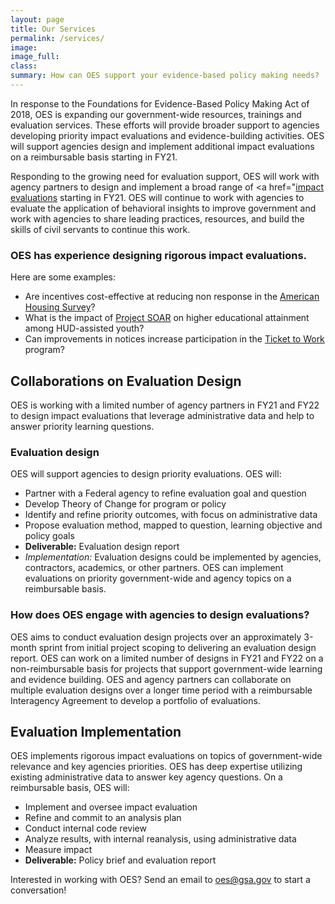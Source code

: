 ```yaml
---
layout: page
title: Our Services
permalink: /services/
image:
image_full: 
class:
summary: How can OES support your evidence-based policy making needs?
---
```


In response to the Foundations for Evidence-Based Policy Making Act of 2018, OES is expanding our government-wide resources, trainings and evaluation services. These efforts will provide broader support  to agencies developing priority impact evaluations and evidence-building activities. OES will support agencies design and implement additional impact evaluations on a reimbursable basis starting in FY21.

Responding to the growing need for evaluation support, OES will work with agency partners to design and implement a broad range of <a href="<a href="{{site.baseurl}}/terminology-detail/#impact-evaluations">impact evaluations</a> starting in FY21. OES will continue to work with agencies to evaluate the application of behavioral insights to improve government and work with agencies to share leading practices, resources, and build the skills of civil servants to continue this work.

### OES has experience designing rigorous impact evaluations.
Here are some examples:
- Are incentives cost-effective at reducing non response in the <a href="https://oes.gsa.gov/projects/1901-ahs-incentives-nrb/">American Housing Survey</a>? 
- What is the impact of <a href="https://oes.gsa.gov/projects/soar/">Project SOAR</a> on higher educational attainment among HUD-assisted youth? 
- Can improvements in notices increase participation in the <a href="https://oes.gsa.gov/projects/ticket-to-work/">Ticket to Work</a> program? 

## Collaborations on Evaluation Design
OES is working with a limited number of agency partners in FY21 and FY22 to design impact evaluations that leverage administrative data and help to answer priority learning questions. 

### Evaluation design
OES will support agencies to design priority evaluations. OES will: 
- Partner with a Federal agency to refine evaluation goal and question 
- Develop Theory of Change for program or policy 
- Identify and refine priority outcomes, with focus on administrative data 
- Propose evaluation method, mapped to question, learning objective and policy goals
- **Deliverable:** Evaluation design report
- *Implementation:* Evaluation designs could be implemented by agencies, contractors, academics, or other partners. OES can implement evaluations on priority government-wide and agency topics on a reimbursable basis.

### How does OES engage with agencies to design evaluations?
OES aims to conduct evaluation design projects over an approximately 3-month sprint from initial project scoping to delivering an evaluation design report. OES can work on a limited number of designs in FY21 and FY22 on a non-reimbursable basis for projects that support government-wide learning and evidence building. OES and agency partners can collaborate on multiple evaluation designs over a longer time period with a reimbursable Interagency Agreement to develop a portfolio of evaluations.

## Evaluation Implementation 
OES implements rigorous impact evaluations on topics of government-wide relevance and key agencies priorities. OES has deep expertise utilizing existing administrative data to answer key agency questions. On a reimbursable basis, OES will:  
- Implement and oversee impact evaluation
- Refine and commit to an analysis plan 
- Conduct internal code review 
- Analyze results, with internal reanalysis, using administrative data  
- Measure impact 
- **Deliverable:** Policy brief and evaluation report 

Interested in working with OES? Send an email to <a href="mailto:oes@gsa.gov?subject=Partnering with OES: Evaluation Idea">oes@gsa.gov</a> to start a conversation!
